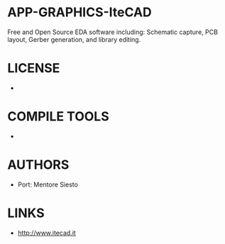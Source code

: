 APP-GRAPHICS-IteCAD
===================

Free and Open Source EDA software including: Schematic capture, PCB layout, Gerber generation, and library editing.

LICENSE
===============
*

COMPILE TOOLS
===============
* 

AUTHORS
===============
* Port: Mentore Siesto

LINKS
===============
* http://www.itecad.it
